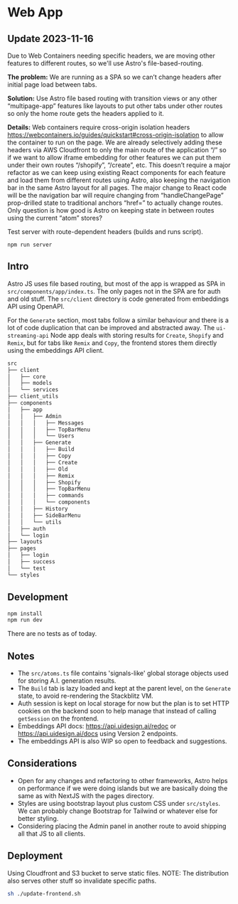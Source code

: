 # Web App

## Update 2023-11-16

Due to Web Containers needing specific headers, we are moving other features to different routes, so we'll use Astro's file-based-routing. 

**The problem:** We are running as a SPA so we can’t change headers after initial page load between tabs.

**Solution:** Use Astro file based routing with transition views or any other “multipage-app” features like layouts to put other tabs under other routes so only the home route gets the headers applied to it. 

**Details:** Web containers require cross-origin isolation headers https://webcontainers.io/guides/quickstart#cross-origin-isolation to allow the container to run on the page. We are already selectively adding these headers via AWS Cloudfront to only the main route of the application “/” so if we want to allow iframe embedding for other features we can put them under their own routes “/shopify”, “/create”, etc. This doesn’t require a major refactor as we can keep using existing React components for each feature and load them from different routes using Astro, also keeping the navigation bar in the same Astro layout for all pages. The major change to React code will be the navigation bar will require changing from “handleChangePage” prop-drilled state to traditional anchors “href=” to actually change routes. Only question is how good is Astro on keeping state in between routes using the current “atom” stores?

Test server with route-dependent headers (builds and runs script).
```
npm run server
```


## Intro

Astro JS uses file based routing, but most of the app is wrapped as SPA in `src/components/app/index.ts`. The only pages not in the SPA are for auth and old stuff. The `src/client` directory is code generated from embeddings API using OpenAPI.

For the `Generate` section, most tabs follow a similar behaviour and there is a lot of code duplication that can be improved and abstracted away. The `ui-streaming-api` Node app deals with storing results for `Create`, `Shopify` and `Remix`, but for tabs like `Remix` and `Copy`, the frontend stores them directly using the embeddings API client. 

```sh
src
├── client
│   ├── core
│   ├── models
│   └── services
├── client_utils
├── components
│   ├── app
│   │   ├── Admin
│   │   │   ├── Messages
│   │   │   ├── TopBarMenu
│   │   │   └── Users
│   │   ├── Generate
│   │   │   ├── Build
│   │   │   ├── Copy
│   │   │   ├── Create
│   │   │   ├── Old
│   │   │   ├── Remix
│   │   │   ├── Shopify
│   │   │   ├── TopBarMenu
│   │   │   ├── commands
│   │   │   └── components
│   │   ├── History
│   │   ├── SideBarMenu
│   │   └── utils
│   ├── auth
│   └── login
├── layouts
├── pages
│   ├── login
│   ├── success
│   └── test
└── styles
```

## Development

```sh
npm install
npm run dev
```

There are no tests as of today.

## Notes

- The `src/atoms.ts` file contains 'signals-like' global storage objects used for storing A.I. generation results. 
- The `Build` tab is lazy loaded and kept at the parent level, on the `Generate` state, to avoid re-rendering the Stackblitz VM.
- Auth session is kept on local storage for now but the plan is to set HTTP cookies on the backend soon to help manage that instead of calling `getSession` on the frontend.
- Embeddings API docs: https://api.uidesign.ai/redoc or https://api.uidesign.ai/docs using Version 2 endpoints.
- The embeddings API is also WIP so open to feedback and suggestions.

## Considerations

- Open for any changes and refactoring to other frameworks, Astro helps on performance if we were doing islands but we are basically doing the same as with NextJS with the pages directory.
- Styles are using bootstrap layout plus custom CSS under `src/styles`. We can probably change Bootstrap for Tailwind or whatever else for better styling.
- Considering placing the Admin panel in another route to avoid shipping all that JS to all clients. 

## Deployment

Using Cloudfront and S3 bucket to serve static files. NOTE: The distribution also serves other stuff so invalidate specific paths.

```sh
sh ./update-frontend.sh
```
